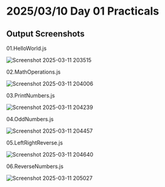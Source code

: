 # 2025/03/10 Day 01 Practicals
## Output Screenshots
01.HelloWorld.js

![Screenshot 2025-03-11 203515](https://github.com/user-attachments/assets/e12a9a53-b937-4e36-a007-c13e0aef0b09)

02.MathOperations.js

![Screenshot 2025-03-11 204006](https://github.com/user-attachments/assets/bd36b789-cd55-4948-acf7-39e9d53cbb04)

03.PrintNumbers.js

![Screenshot 2025-03-11 204239](https://github.com/user-attachments/assets/96194f04-d3a6-4977-90ce-06c2abdc81e2)

04.OddNumbers.js

![Screenshot 2025-03-11 204457](https://github.com/user-attachments/assets/f8fb68e4-ac53-47aa-a919-2a348be4a48a)

05.LeftRightReverse.js

![Screenshot 2025-03-11 204640](https://github.com/user-attachments/assets/48a27a69-0335-4e68-8d62-df5163b61fbc)

06.ReverseNumbers.js

![Screenshot 2025-03-11 205027](https://github.com/user-attachments/assets/f2be4290-76e4-4187-9720-2d243c67d729)





